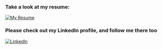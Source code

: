 ### Take a look at my resume:

[![My Resume](https://img.shields.io/badge/My_Resume-Google_Docs_PDF-4285F4?style=for-the-badge&logo=google-drive&logoColor=white)](https://docs.google.com/viewer?url=https://github.com/nicoleCodeGirl/nicoleCodeGirl/raw/main/Bradley_Resume_webDevelopment%20-%20Google%20Docs.pdf)


### Please check out my LinkedIn profile, and follow me there too

[![LinkedIn](https://img.shields.io/badge/LinkedIn-0077B5?style=for-the-badge&logo=linkedin&logoColor=white)](https://www.linkedin.com/in/nicolecodegirl/)
